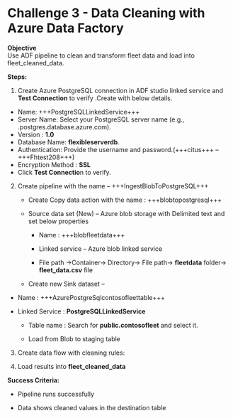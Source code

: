 # Challenge 3 - Data Cleaning with Azure Data Factory

**Objective**  
Use ADF pipeline to clean and transform fleet data and load into
fleet_cleaned_data.

**Steps:**

1.  Create Azure PostgreSQL connection in ADF studio linked service and
    **Test Connection** to verify .Create with below details.

   - Name: +++PostgreSQLLinkedService+++
   - Server Name: Select your PostgreSQL server name (e.g., <yourserver>.postgres.database.azure.com).
   - Version : **1.0**
   - Database Name: **flexibleserverdb**.
   - Authentication: Provide the username and password.(+++citus+++ – +++Fhtest208+++)
   - Encryption Method : **SSL**
   - Click **Test Connectio**n to verify.

2.  Create pipeline with the name – +++IngestBlobToPostgreSQL+++

    - Create Copy data action with the name : +++blobtopostgresql+++

    - Source data set (New) – Azure blob storage with Delimited text and
      set below properties

      - Name : +++blobfleetdata+++

      - Linked service – Azure blob linked service

      - File path ->Container-> Directory-> File path->
        **fleetdata** folder-> **fleet_data.csv** file

    - Create new Sink dataset –

- Name : +++AzurePostgreSqlcontosofleettable+++

- Linked Service : **PostgreSQLLinkedService**

  - Table name : Search for **public.contosofleet** and select it.

   - Load from Blob to staging table

3.  Create data flow with cleaning rules:


4.  Load results into **fleet_cleaned_data**

**Success Criteria:**

- Pipeline runs successfully

- Data shows cleaned values in the destination table
